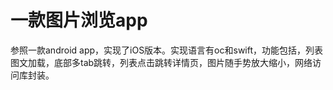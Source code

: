 # 一款图片浏览app
参照一款android app，实现了iOS版本。实现语言有oc和swift，功能包括，列表图文加载，底部多tab跳转，列表点击跳转详情页，图片随手势放大缩小，网络访问库封装。
